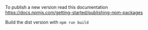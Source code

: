 To publish a new version read this documentation https://docs.npmjs.com/getting-started/publishing-npm-packages

Build the dist version with `npm run build`
